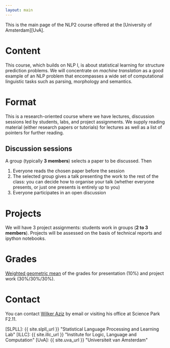 ```yaml
---
layout: main
---
```


This is the main page of the NLP2 course offered at the [University of Amsterdam][UvA].

# Content 

This course, which builds on NLP I, is about statistical learning for structure prediction problems. 
We will concentrate on *machine translation* as a good example of an NLP problem that encompasses a wide set of computational linguistic tasks such as parsing, morphology and semantics. 

# Format

This is a research-oriented course where we have lectures, discussion sessions led by students, labs, and project assignments.
We supply reading material (either research papers or tutorials) for lectures as well as a list of pointers for further reading.

## Discussion sessions

A group (typically **3 members**) selects a paper to be discussed. Then

1. Everyone reads the chosen paper before the session
2. The selected group gives a talk presenting the work to the rest of the class: you can decide how to organise your talk (whether everyone presents, or just one presents is entirely up to you)
3. Everyone participates in an open discussion 


# Projects

We will have 3 project assignments: students work in groups (**2 to 3 members**). Projects will be assessed on the basis of technical reports and ipython notebooks.


# Grades 

[Weighted geometric mean](https://en.wikipedia.org/wiki/Weighted_geometric_mean) of the grades for presentation (10%) and project work (30%/30%/30%). 

# Contact

You can contact [Wilker Aziz](mailto:w.aziz@uva.nl) by email or visiting his office at Science Park F2.11.

[SLPLL]: {{ site.slpll_url }} "Statistical Language Processing and Learning Lab"
[ILLC]: {{ site.illc_url }} "Institute for Logic, Language and Computation"
[UvA]: {{ site.uva_url }} "Universiteit van Amsterdam"
